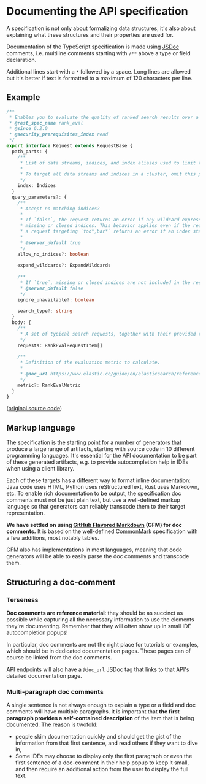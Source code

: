 # Documenting the API specification

A specification is not only about formalizing data structures, it's also about explaining what these structures and their properties are used for.

Documentation of the TypeScript specification is made using [JSDoc](https://jsdoc.app/) comments, i.e. multiline comments starting with `/**` above a type or field declaration.

Additional lines start with a `*` followed by a space. Long lines are allowed but it's better if text is formatted to a maximum of 120 characters per line.

## Example

```ts
/**
 * Enables you to evaluate the quality of ranked search results over a set of typical search queries.
 * @rest_spec_name rank_eval
 * @since 6.2.0
 * @security_prerequisites_index read
 */
export interface Request extends RequestBase {
  path_parts: {
    /**
     * List of data streams, indices, and index aliases used to limit the request. Wildcard (`*`) expressions are supported.
     * 
     * To target all data streams and indices in a cluster, omit this parameter or use `_all` or `*`.
     */
    index: Indices
  }
  query_parameters?: {
    /**
     * Accept no matching indices?
     * 
     * If `false`, the request returns an error if any wildcard expression, index alias, or _all value targets only
     * missing or closed indices. This behavior applies even if the request targets other open indices. For example,
     * a request targeting `foo*,bar*` returns an error if an index starts with `foo` but no index starts with `bar`.
     * 
     * @server_default true
     */
    allow_no_indices?: boolean
    
    expand_wildcards?: ExpandWildcards
    
    /**
     * If `true`, missing or closed indices are not included in the response.
     * @server_default false
     */
    ignore_unavailable?: boolean
    
    search_type?: string
  }
  body: {
    /**
     * A set of typical search requests, together with their provided ratings.
     */
    requests: RankEvalRequestItem[]
    
    /**
     * Definition of the evaluation metric to calculate.
     * 
     * @doc_url https://www.elastic.co/guide/en/elasticsearch/reference/current/search-rank-eval.html#_available_evaluation_metrics
     */
    metric?: RankEvalMetric
  }
}
```

([original source code](https://github.com/elastic/elasticsearch-specification/blob/main/specification/_global/rank_eval/RankEvalRequest.ts))


## Markup language

The specification is the starting point for a number of generators that produce a large range of artifacts, starting with source code in 10 different programming languages. It's essential for the API documentation to be part of these generated artifacts, e.g. to provide autocompletion help in IDEs when using a client library.

Each of these targets has a different way to format inline documentation: Java code uses HTML, Python uses reStructuredText, Rust uses Markdown, etc. To enable rich documentation to be output, the specification doc comments must not be just plain text, but use a well-defined markup language so that generators can reliably transcode them to their target representation.

**We have settled on using [GitHub Flavored Markdown](https://github.github.com/gfm/) (GFM) for doc comments.** It is based on the well-defined [CommonMark](https://commonmark.org/) specification with a few additions, most notably tables.

GFM also has implementations in most languages, meaning that code generators will be able to easily parse the doc comments and transcode them.

## Structuring a doc-comment

### Terseness

**Doc comments are reference material**: they should be as succinct as possible while capturing all the necessary information to use the elements they're documenting. Remember that they will often show up in small IDE autocompletion popups!

In particular, doc comments are not the right place for tutorials or examples, which should be in dedicated documentation pages. These pages can of course be linked from the doc comments.

API endpoints will also have a `@doc_url` JSDoc tag that links to that API's detailed documentation page.

### Multi-paragraph doc comments

A single sentence is not always enough to explain a type or a field and doc comments will have multiple paragraphs. It is important that **the first paragraph provides a self-contained description** of the item that is being documented. The reason is twofold:
- people skim documentation quickly and should get the gist of the information from that first sentence, and read others if they want to dive in,
- Some IDEs may choose to display only the first paragraph or even the first sentence of a doc-comment in their help popup to keep it small, and then require an additional action from the user to display the full text.
